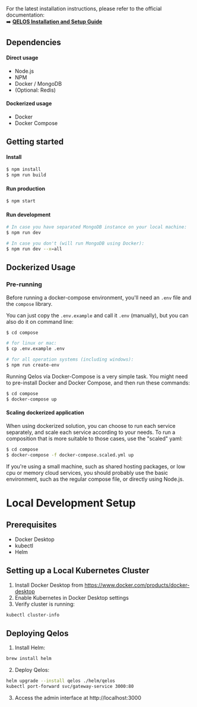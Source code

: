 For the latest installation instructions, please refer to the official documentation:  
➡️ [**QELOS Installation and Setup Guide**](https://docs.qelos.io/getting-started/installation.html)

## Dependencies
#### Direct usage
- Node.js
- NPM
- Docker / MongoDB
- (Optional: Redis)

#### Dockerized usage
- Docker
- Docker Compose

## Getting started
#### Install
```sh
$ npm install
$ npm run build
```

#### Run production
```sh
$ npm start
```

#### Run development
```sh
# In case you have separated MongoDB instance on your local machine:
$ npm run dev

# In case you don't (will run MongoDB using Docker):
$ npm run dev --x=all
```

## Dockerized Usage

### Pre-running
Before running a docker-compose environment, you'll need an `.env` file and the `compose` library.

You can just copy the `.env.example` and call it `.env` (manually), but you can also do it on command line:
```sh
$ cd compose

# for linux or mac:
$ cp .env.example .env

# for all operation systems (including windows):
$ npm run create-env
```

Running Qelos via Docker-Compose is a very simple task.
You might need to pre-install Docker and Docker Compose, and then run these commands:
```sh
$ cd compose
$ docker-compose up
```

#### Scaling dockerized application
When using dockerized solution, you can choose to run each service separately, and scale each service according to your needs.
To run a composition that is more suitable to those cases, use the "scaled" yaml:
```sh
$ cd compose
$ docker-compose -f docker-compose.scaled.yml up
```
If you're using a small machine, such as shared hosting packages, or low cpu or memory cloud services, you should probably use the basic environment, such as the regular compose file, or directly using Node.js.

# Local Development Setup

## Prerequisites
- Docker Desktop
- kubectl
- Helm

## Setting up a Local Kubernetes Cluster
1. Install Docker Desktop from https://www.docker.com/products/docker-desktop
2. Enable Kubernetes in Docker Desktop settings
3. Verify cluster is running:
```bash
kubectl cluster-info
```

## Deploying Qelos
1. Install Helm:
```bash
brew install helm
```
2. Deploy Qelos:
```bash
helm upgrade --install qelos ./helm/qelos
kubectl port-forward svc/gateway-service 3000:80
```
3. Access the admin interface at http://localhost:3000
